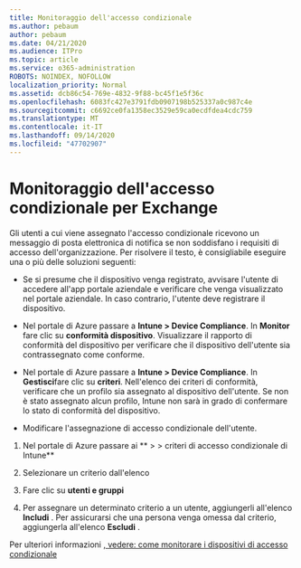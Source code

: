 ```yaml
---
title: Monitoraggio dell'accesso condizionale
ms.author: pebaum
author: pebaum
ms.date: 04/21/2020
ms.audience: ITPro
ms.topic: article
ms.service: o365-administration
ROBOTS: NOINDEX, NOFOLLOW
localization_priority: Normal
ms.assetid: dcb86c54-769e-4832-9f88-bc45f1e5f36c
ms.openlocfilehash: 6083fc427e3791fdb0907198b525337a0c987c4e
ms.sourcegitcommit: c6692ce0fa1358ec3529e59ca0ecdfdea4cdc759
ms.translationtype: MT
ms.contentlocale: it-IT
ms.lasthandoff: 09/14/2020
ms.locfileid: "47702907"
---
```

# <a name="monitoring-conditional-access-for-exchange"></a>Monitoraggio dell'accesso condizionale per Exchange

Gli utenti a cui viene assegnato l'accesso condizionale ricevono un messaggio di posta elettronica di notifica se non soddisfano i requisiti di accesso dell'organizzazione. Per risolvere il testo, è consigliabile eseguire una o più delle soluzioni seguenti:
  
- Se si presume che il dispositivo venga registrato, avvisare l'utente di accedere all'app portale aziendale e verificare che venga visualizzato nel portale aziendale. In caso contrario, l'utente deve registrare il dispositivo.
    
- Nel portale di Azure passare a **Intune \> Device Compliance**. In **Monitor** fare clic su **conformità dispositivo**. Visualizzare il rapporto di conformità del dispositivo per verificare che il dispositivo dell'utente sia contrassegnato come conforme. 
    
- Nel portale di Azure passare a **Intune \> Device Compliance**. In **Gestisci**fare clic su **criteri**. Nell'elenco dei criteri di conformità, verificare che un profilo sia assegnato al dispositivo dell'utente. Se non è stato assegnato alcun profilo, Intune non sarà in grado di confermare lo stato di conformità del dispositivo. 
    
- Modificare l'assegnazione di accesso condizionale dell'utente.
    
1. Nel portale di Azure passare ai ** \> \> criteri di accesso condizionale di Intune**
    
2. Selezionare un criterio dall'elenco
    
3. Fare clic su **utenti e gruppi**
    
4. Per assegnare un determinato criterio a un utente, aggiungerli all'elenco **Includi** . Per assicurarsi che una persona venga omessa dal criterio, aggiungerla all'elenco **Escludi** . 
    
Per ulteriori informazioni [, vedere: come monitorare i dispositivi di accesso condizionale](https://docs.microsoft.com/intune/conditional-access-exchange-monitor)
  

